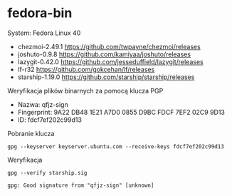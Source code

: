 # fedora-bin

System: Fedora Linux 40

- chezmoi-2.49.1    https://github.com/twpayne/chezmoi/releases
- joshuto-0.9.8     https://github.com/kamiyaa/joshuto/releases
- lazygit-0.42.0    https://github.com/jesseduffield/lazygit/releases
- lf-r32            https://github.com/gokcehan/lf/releases
- starship-1.19.0   https://github.com/starship/starship/releases

Weryfikacja plików binarnych za pomocą klucza PGP

- Nazwa: qfjz-sign
- Fingerprint: 9A22 DB48 1E21 A7D0 0855  D9BC FDCF 7EF2 02C9 9D13
- ID: fdcf7ef202c99d13

Pobranie klucza

```
gpg --keyserver keyserver.ubuntu.com --receive-keys fdcf7ef202c99d13
```

Weryfikacja

```
gpg --verify starship.sig

gpg: Good signature from "qfjz-sign" [unknown]
```
